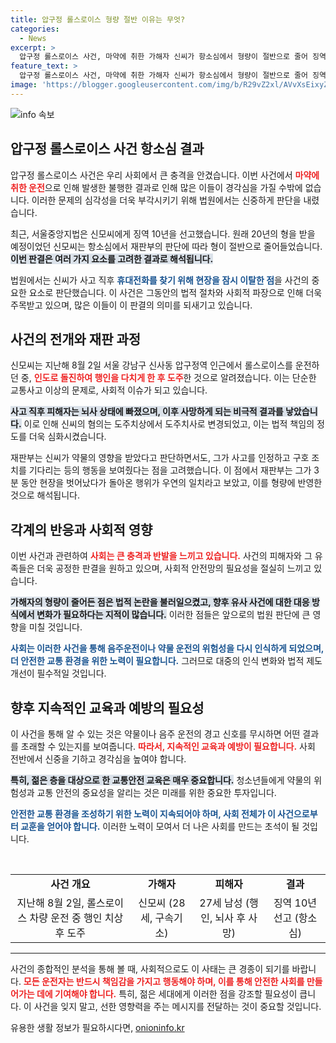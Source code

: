 ```yaml
---
title: 압구정 롤스로이스 형량 절반 이유는 무엇?
categories:
  - News
excerpt: >
  압구정 롤스로이스 사건, 마약에 취한 가해자 신씨가 항소심에서 형량이 절반으로 줄어 징역 10년을 선고받았다. 재판부는 현장 이탈의 이유를 약물 탓으로 돌리며 논란을 일으켰다.
feature_text: >
  압구정 롤스로이스 사건, 마약에 취한 가해자 신씨가 항소심에서 형량이 절반으로 줄어 징역 10년을 선고받았다. 재판부는 현장 이탈의 이유를 약물 탓으로 돌리며 논란을 일으켰다.
image: 'https://blogger.googleusercontent.com/img/b/R29vZ2xl/AVvXsEixyZcFfHzMRdzZMjFBmAUKJYCLCGyLL1o632UiGVXcaFdKo_bkvkuCioo0uUKlGfBVcT3P84aROyZIXSBEx3Aw5nCQ3pTgDom1WDC4m8eifvWiAmWEEVb4x6G_l8C0QH225ldMjyaFvpxGEBGNO37VmDTDMHGhJPq73UglMfDca1-0aw/s1600/blogspot.png'
---
```


<p><img src="https://blogger.googleusercontent.com/img/b/R29vZ2xl/AVvXsEixyZcFfHzMRdzZMjFBmAUKJYCLCGyLL1o632UiGVXcaFdKo_bkvkuCioo0uUKlGfBVcT3P84aROyZIXSBEx3Aw5nCQ3pTgDom1WDC4m8eifvWiAmWEEVb4x6G_l8C0QH225ldMjyaFvpxGEBGNO37VmDTDMHGhJPq73UglMfDca1-0aw/s1600/blogspot.png" alt="info 속보" /></p>

<h2 data-ke-size="size26">압구정 롤스로이스 사건 항소심 결과</h2>

<p data-ke-size="size16">압구정 롤스로이스 사건은 우리 사회에서 큰 충격을 안겼습니다. 이번 사건에서 <b><span style="color: #ee2323;">마약에 취한 운전</span></b>으로 인해 발생한 불행한 결과로 인해 많은 이들이 경각심을 가질 수밖에 없습니다. 이러한 문제의 심각성을 더욱 부각시키기 위해 법원에서는 신중하게 판단을 내렸습니다.</p>

<p data-ke-size="size16">최근, 서울중앙지법은 신모씨에게 징역 10년을 선고했습니다. 원래 20년의 형을 받을 예정이었던 신모씨는 항소심에서 재판부의 판단에 따라 형이 절반으로 줄어들었습니다. <b><span style="background-color: #21538527;">이번 판결은 여러 가지 요소를 고려한 결과로 해석됩니다.</span></b></p>

<p data-ke-size="size16">법원에서는 신씨가 사고 직후 <b><span style="color: #1a5490;">휴대전화를 찾기 위해 현장을 잠시 이탈한 점</span></b>을 사건의 중요한 요소로 판단했습니다. 이 사건은 그동안의 법적 절차와 사회적 파장으로 인해 더욱 주목받고 있으며, 많은 이들이 이 판결의 의미를 되새기고 있습니다.</p>

<h2 data-ke-size="size26">사건의 전개와 재판 과정</h2>

<p data-ke-size="size16">신모씨는 지난해 8월 2일 서울 강남구 신사동 압구정역 인근에서 롤스로이스를 운전하던 중, <b><span style="color: #ee2323;">인도로 돌진하여 행인을 다치게 한 후 도주</span></b>한 것으로 알려졌습니다. 이는 단순한 교통사고 이상의 문제로, 사회적 이슈가 되고 있습니다.</p>

<p data-ke-size="size16"><b><span style="background-color: #21538527;">사고 직후 피해자는 뇌사 상태에 빠졌으며, 이후 사망하게 되는 비극적 결과를 낳았습니다.</span></b> 이로 인해 신씨의 혐의는 도주치상에서 도주치사로 변경되었고, 이는 법적 책임의 정도를 더욱 심화시켰습니다.</p>

<p data-ke-size="size16">재판부는 신씨가 약물의 영향을 받았다고 판단하면서도, 그가 사고를 인정하고 구호 조치를 기다리는 등의 행동을 보여줬다는 점을 고려했습니다. 이 점에서 재판부는 그가 3분 동안 현장을 벗어났다가 돌아온 행위가 우연의 일치라고 보았고, 이를 형량에 반영한 것으로 해석됩니다.</p>

<h2 data-ke-size="size26">각계의 반응과 사회적 영향</h2>

<p data-ke-size="size16">이번 사건과 관련하여 <b><span style="color: #ee2323;">사회는 큰 충격과 반발을 느끼고 있습니다.</span></b> 사건의 피해자와 그 유족들은 더욱 공정한 판결을 원하고 있으며, 사회적 안전망의 필요성을 절실히 느끼고 있습니다.</p>

<p data-ke-size="size16"><b><span style="background-color: #21538527;">가해자의 형량이 줄어든 점은 법적 논란을 불러일으켰고, 향후 유사 사건에 대한 대응 방식에서 변화가 필요하다는 지적이 많습니다.</span></b> 이러한 점들은 앞으로의 법원 판단에 큰 영향을 미칠 것입니다.</p>

<p data-ke-size="size16"><b><span style="color: #1a5490;">사회는 이러한 사건을 통해 음주운전이나 약물 운전의 위험성을 다시 인식하게 되었으며, 더 안전한 교통 환경을 위한 노력이 필요합니다.</span></b> 그러므로 대중의 인식 변화와 법적 제도 개선이 필수적일 것입니다.</p>

<h2 data-ke-size="size26">향후 지속적인 교육과 예방의 필요성</h2>

<p data-ke-size="size16">이 사건을 통해 알 수 있는 것은 약물이나 음주 운전의 경고 신호를 무시하면 어떤 결과를 초래할 수 있는지를 보여줍니다. <b><span style="color: #ee2323;">따라서, 지속적인 교육과 예방이 필요합니다.</span></b> 사회 전반에서 신중을 기하고 경각심을 높여야 합니다.</p>

<p data-ke-size="size16"><b><span style="background-color: #21538527;">특히, 젊은 층을 대상으로 한 교통안전 교육은 매우 중요합니다.</span></b> 청소년들에게 약물의 위험성과 교통 안전의 중요성을 알리는 것은 미래를 위한 중요한 투자입니다.</p>

<p data-ke-size="size16"><b><span style="color: #1a5490;">안전한 교통 환경을 조성하기 위한 노력이 지속되어야 하며, 사회 전체가 이 사건으로부터 교훈을 얻어야 합니다.</span></b> 이러한 노력이 모여서 더 나은 사회를 만드는 초석이 될 것입니다.</p>

<p data-ke-size="size16">&nbsp;</p>

<table>
  <tr>
    <td style="text-align: center; height: 17px;"><b>사건 개요</b></td>
    <td style="text-align: center; height: 17px;"><b>가해자</b></td>
    <td style="text-align: center; height: 17px;"><b>피해자</b></td>
    <td style="text-align: center; height: 17px;"><b>결과</b></td>
  </tr>
  <tr>
    <td style="text-align: center; height: 17px;">지난해 8월 2일, 롤스로이스 차량 운전 중 행인 치상 후 도주</td>
    <td style="text-align: center; height: 17px;">신모씨 (28세, 구속기소)</td>
    <td style="text-align: center; height: 17px;">27세 남성 (행인, 뇌사 후 사망)</td>
    <td style="text-align: center; height: 17px;">징역 10년 선고 (항소심)</td>
  </tr>
</table>

<hr/>

<p data-ke-size="size16">사건의 종합적인 분석을 통해 볼 때, 사회적으로도 이 사태는 큰 경종이 되기를 바랍니다. <b><span style="color: #ee2323;">모든 운전자는 반드시 책임감을 가지고 행동해야 하며, 이를 통해 안전한 사회를 만들어가는 데에 기여해야 합니다.</span></b> 특히, 젊은 세대에게 이러한 점을 강조할 필요성이 큽니다. 이 사건을 잊지 말고, 선한 영향력을 주는 메시지를 전달하는 것이 중요할 것입니다.</p>
유용한 생활 정보가 필요하시다면, <a href="https://onioninfo.kr" rel="dofollow">onioninfo.kr</a>


